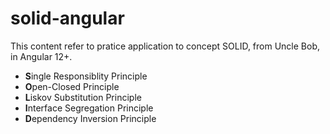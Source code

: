 # solid-angular

This content refer to pratice application to concept SOLID, from Uncle Bob, in Angular 12+.

<ul>
 <li><b>S</b>ingle Responsiblity Principle</li>
 <li><b>O</b>pen-Closed Principle</li>
 <li><b>L</b>iskov Substitution Principle</li>
 <li><b>I</b>nterface Segregation Principle</li>
 <li><b>D</b>ependency Inversion Principle</li>
</ul>

